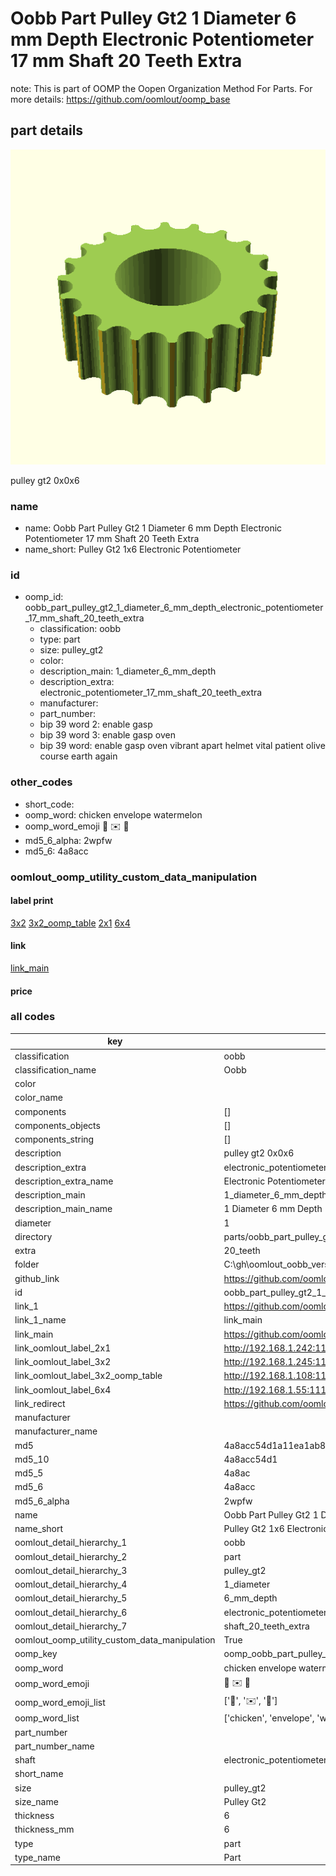 # Oobb Part Pulley Gt2 1 Diameter 6 mm Depth Electronic Potentiometer 17 mm Shaft 20 Teeth Extra  

note: This is part of OOMP the Oopen Organization Method For Parts. For more details: https://github.com/oomlout/oomp_base

##  part details
  

[![](3dpr.png)](3dpr.png)

pulley gt2 0x0x6



### name
* name: Oobb Part Pulley Gt2 1 Diameter 6 mm Depth Electronic Potentiometer 17 mm Shaft 20 Teeth Extra
* name_short: Pulley Gt2 1x6 Electronic Potentiometer
### id
* oomp_id: oobb_part_pulley_gt2_1_diameter_6_mm_depth_electronic_potentiometer_17_mm_shaft_20_teeth_extra
  * classification: oobb
  * type: part
  * size: pulley_gt2
  * color: 
  * description_main: 1_diameter_6_mm_depth
  * description_extra: electronic_potentiometer_17_mm_shaft_20_teeth_extra
  * manufacturer: 
  * part_number: 
  * bip 39 word 2: enable gasp
  * bip 39 word 3: enable gasp oven
  * bip 39 word: enable gasp oven vibrant apart helmet vital patient olive course earth again

### other_codes
* short_code: 
* oomp_word: chicken envelope watermelon
* oomp_word_emoji :chicken: :envelope: :watermelon:
* md5_6_alpha: 2wpfw
* md5_6: 4a8acc






### oomlout_oomp_utility_custom_data_manipulation
#### label print
[3x2](http://192.168.1.245:1112/?label=oomp%202wpfw)
[3x2_oomp_table](http://192.168.1.108:1112/?label=oomp%202wpfw)
[2x1](http://192.168.1.242:1112/?label=oomp%202wpfw)
[6x4](http://192.168.1.55:1112/?label=oomp%202wpfw)    

#### link

[link_main](https://github.com/oomlout/oomlout_oobb_version_4_generated_parts/tree/main/navigation_oomp/oobb/part/pulley_gt2/1_diameter_6_mm_depth/electronic_potentiometer_17_mm_shaft_20_teeth_extra/part)                              

#### price







### all codes 
| key | value |  
| --- | --- |  
| classification | oobb |  
| classification_name | Oobb |  
| color |  |  
| color_name |  |  
| components | [] |  
| components_objects | [] |  
| components_string | [] |  
| description | pulley gt2 0x0x6 |  
| description_extra | electronic_potentiometer_17_mm_shaft_20_teeth_extra |  
| description_extra_name | Electronic Potentiometer 17 mm Shaft 20 Teeth Extra |  
| description_main | 1_diameter_6_mm_depth |  
| description_main_name | 1 Diameter 6 mm Depth |  
| diameter | 1 |  
| directory | parts/oobb_part_pulley_gt2_1_diameter_6_mm_depth_electronic_potentiometer_17_mm_shaft_20_teeth_extra |  
| extra | 20_teeth |  
| folder | C:\gh\oomlout_oobb_version_4_generated_parts\parts\oobb_part_pulley_gt2_1_diameter_6_mm_depth_electronic_potentiometer_17_mm_shaft_20_teeth_extra |  
| github_link | https://github.com/oomlout/oomlout_oomp_part_src/tree/main/parts/oobb_part_pulley_gt2_1_diameter_6_mm_depth_electronic_potentiometer_17_mm_shaft_20_teeth_extra |  
| id | oobb_part_pulley_gt2_1_diameter_6_mm_depth_electronic_potentiometer_17_mm_shaft_20_teeth_extra |  
| link_1 | https://github.com/oomlout/oomlout_oobb_version_4_generated_parts/tree/main/navigation_oomp/oobb/part/pulley_gt2/1_diameter_6_mm_depth/electronic_potentiometer_17_mm_shaft_20_teeth_extra/part |  
| link_1_name | link_main |  
| link_main | https://github.com/oomlout/oomlout_oobb_version_4_generated_parts/tree/main/navigation_oomp/oobb/part/pulley_gt2/1_diameter_6_mm_depth/electronic_potentiometer_17_mm_shaft_20_teeth_extra/part |  
| link_oomlout_label_2x1 | http://192.168.1.242:1112/?label=oomp%202wpfw |  
| link_oomlout_label_3x2 | http://192.168.1.245:1112/?label=oomp%202wpfw |  
| link_oomlout_label_3x2_oomp_table | http://192.168.1.108:1112/?label=oomp%202wpfw |  
| link_oomlout_label_6x4 | http://192.168.1.55:1112/?label=oomp%202wpfw |  
| link_redirect | https://github.com/oomlout/oomlout_oobb_version_4_generated_parts/tree/main/parts/oobb_pulley_gt2_01_06_ex_20_teeth_sh_electronic_potentiometer_17_mm |  
| manufacturer |  |  
| manufacturer_name |  |  
| md5 | 4a8acc54d1a11ea1ab852f373b980a4a |  
| md5_10 | 4a8acc54d1 |  
| md5_5 | 4a8ac |  
| md5_6 | 4a8acc |  
| md5_6_alpha | 2wpfw |  
| name | Oobb Part Pulley Gt2 1 Diameter 6 mm Depth Electronic Potentiometer 17 mm Shaft 20 Teeth Extra |  
| name_short | Pulley Gt2 1x6 Electronic Potentiometer |  
| oomlout_detail_hierarchy_1 | oobb |  
| oomlout_detail_hierarchy_2 | part |  
| oomlout_detail_hierarchy_3 | pulley_gt2 |  
| oomlout_detail_hierarchy_4 | 1_diameter |  
| oomlout_detail_hierarchy_5 | 6_mm_depth |  
| oomlout_detail_hierarchy_6 | electronic_potentiometer_17_mm |  
| oomlout_detail_hierarchy_7 | shaft_20_teeth_extra |  
| oomlout_oomp_utility_custom_data_manipulation | True |  
| oomp_key | oomp_oobb_part_pulley_gt2_1_diameter_6_mm_depth_electronic_potentiometer_17_mm_shaft_20_teeth_extra |  
| oomp_word | chicken envelope watermelon |  
| oomp_word_emoji | :chicken: :envelope: :watermelon: |  
| oomp_word_emoji_list | [':chicken:', ':envelope:', ':watermelon:'] |  
| oomp_word_list | ['chicken', 'envelope', 'watermelon'] |  
| part_number |  |  
| part_number_name |  |  
| shaft | electronic_potentiometer_17_mm |  
| short_name |  |  
| size | pulley_gt2 |  
| size_name | Pulley Gt2 |  
| thickness | 6 |  
| thickness_mm | 6 |  
| type | part |  
| type_name | Part |  

